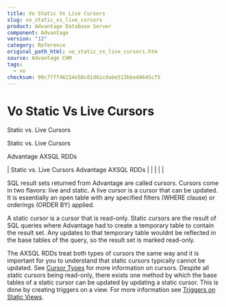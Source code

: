 ```yaml
---
title: Vo Static Vs Live Cursors
slug: vo_static_vs_live_cursors
product: Advantage Database Server
component: Advantage
version: "12"
category: Reference
original_path_html: vo_static_vs_live_cursors.htm
source: Advantage CHM
tags:
  - vo
checksum: 99c77ff46154e58c01d61cdabe513bbed4645cf5
---
```


# Vo Static Vs Live Cursors

Static vs. Live Cursors

Static vs. Live Cursors

Advantage AXSQL RDDs

| Static vs. Live Cursors  Advantage AXSQL RDDs |  |  |  |  |

SQL result sets returned from Advantage are called cursors. Cursors come in two flavors: live and static. A live cursor is a cursor that can be updated. It is essentially an open table with any specified filters (WHERE clause) or orderings (ORDER BY) applied.

A static cursor is a cursor that is read-only. Static cursors are the result of SQL queries where Advantage had to create a temporary table to contain the result set. Any updates to that temporary table wouldnt be reflected in the base tables of the query, so the result set is marked read-only.

The AXSQL RDDs treat both types of cursors the same way and it is important for you to understand that static cursors typically cannot be updated. See [Cursor Types](master_cursor_types.md) for more information on cursors. Despite all static cursors being read-only, there exists one method by which the base tables of a static cursor can be updated by updating a static cursor. This is done by creating triggers on a view. For more information see [Triggers on Static Views](master_triggers_on_static_views.md).
